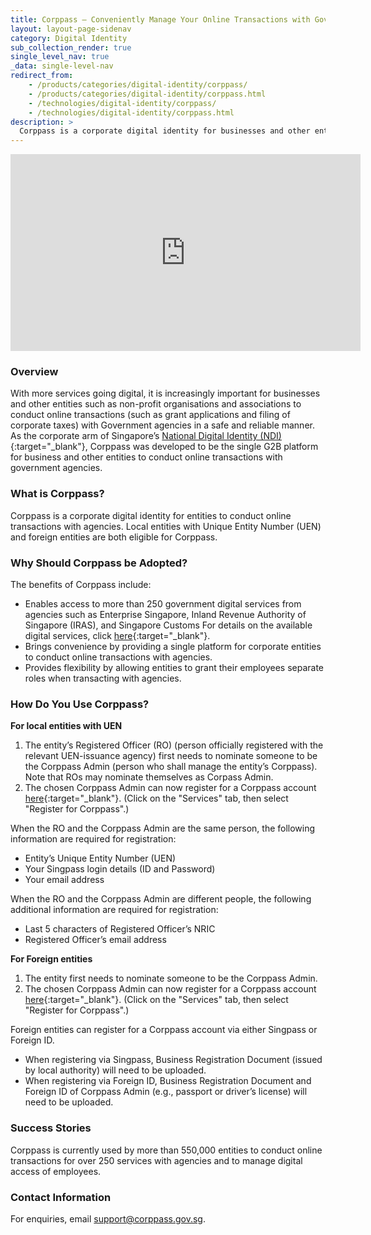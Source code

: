 ```yaml
---
title: Corppass – Conveniently Manage Your Online Transactions with Government Agencies
layout: layout-page-sidenav
category: Digital Identity
sub_collection_render: true
single_level_nav: true
_data: single-level-nav
redirect_from:
    - /products/categories/digital-identity/corppass/
    - /products/categories/digital-identity/corppass.html
    - /technologies/digital-identity/corppass/
    - /technologies/digital-identity/corppass.html
description: >
  Corppass is a corporate digital identity for businesses and other entities to conduct online transactions with Government agencies.
---
```


<iframe width="560" height="315" src="https://www.youtube.com/embed/0xcHKX_So2o" title="YouTube video player" frameborder="0" allow="accelerometer; autoplay; clipboard-write; encrypted-media; gyroscope; picture-in-picture" allowfullscreen></iframe>

### Overview

With more services going digital, it is increasingly important for businesses and other entities such as non-profit organisations and associations to conduct online transactions (such as grant applications and filing of corporate taxes) with Government agencies in a safe and reliable manner. As the corporate arm of Singapore’s [National Digital Identity (NDI)](https://www.developer.tech.gov.sg/technologies/digital-identity/national-digital-identity.html){:target="\_blank"}, Corppass was developed to be the single G2B platform for business and other entities to conduct online transactions with government agencies. 

### What is Corppass?

Corppass is a corporate digital identity for entities to conduct online transactions with agencies. Local entities with Unique Entity Number (UEN) and foreign entities are both eligible for Corppass.

### Why Should Corppass be Adopted?

The benefits of Corppass include:

- Enables access to more than 250 government digital services from agencies such as Enterprise Singapore, Inland Revenue Authority of Singapore (IRAS), and Singapore Customs For details on the available digital services, click [here](https://www.corppass.gov.sg/help/CP_Digital_Service_List_and_Other_Info.pdf){:target="\_blank"}.
- Brings convenience by providing a single platform for corporate entities to conduct online transactions with agencies.
- Provides flexibility by allowing entities to grant their employees separate roles when transacting with agencies.

### How Do You Use Corppass?

**For local entities with UEN**

1. The entity’s Registered Officer (RO) (person officially registered with the relevant UEN-issuance agency) first needs to nominate someone to be the Corppass Admin (person who shall manage the entity’s Corppass). Note that ROs may nominate themselves as Corpass Admin.
2. The chosen Corppass Admin can now register for a Corppass account [here](https://www.corppass.gov.sg/cpauth/login/homepage?URL=%2F&TAM_OP=login){:target="\_blank"}. (Click on the "Services" tab, then select "Register for Corppass".)

When the RO and the Corppass Admin are the same person, the following information are required for registration:
-	Entity’s Unique Entity Number (UEN)
-	Your Singpass login details (ID and Password)
-	Your email address

When the RO and the Corppass Admin are different people, the following additional information are required for registration:
-	Last 5 characters of Registered Officer’s NRIC
-	Registered Officer’s email address

**For Foreign entities**

1. The entity first needs to nominate someone to be the Corppass Admin. 
2. The chosen Corppass Admin can now register for a Corppass account [here](https://www.corppass.gov.sg/cpauth/login/homepage?URL=%2F&TAM_OP=login){:target="\_blank"}. (Click on the "Services" tab, then select "Register for Corppass".)

Foreign entities can register for a Corppass account via either Singpass or Foreign ID.
-	When registering via Singpass, Business Registration Document (issued by local authority) will need to be uploaded.
-	When registering via Foreign ID, Business Registration Document and Foreign ID of Corppass Admin (e.g., passport or driver’s license) will need to be uploaded.

### Success Stories

Corppass is currently used by more than 550,000 entities to conduct online transactions for over 250 services with agencies and to manage digital access of employees.

### Contact Information

For enquiries, email <support@corppass.gov.sg>.